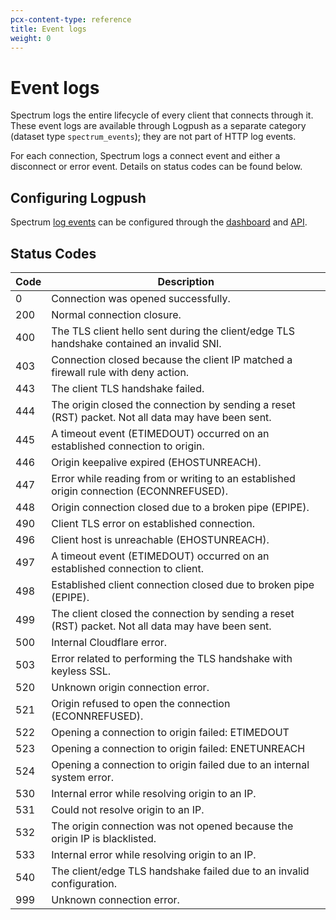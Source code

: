 ```yaml
---
pcx-content-type: reference
title: Event logs
weight: 0
---
```


# Event logs

Spectrum logs the entire lifecycle of every client that connects through it. These event logs are available through Logpush as a separate category (dataset type `spectrum_events`); they are not part of HTTP log events.

For each connection, Spectrum logs a connect event and either a disconnect or error event. Details on status codes can be found below.

## Configuring Logpush

Spectrum [log events](/logs/log-fields/) can be configured through the [dashboard](/logs/logpush/logpush-dashboard/) and [API](/logs/logpush/logpush-configuration-api/).

## Status Codes

<TableWrap>

| Code | Description |
| --- | -------- |
| 0	    | Connection was opened successfully. |
| 200   | Normal connection closure. |
| 400   | The TLS client hello sent during the client/edge TLS handshake contained an invalid SNI. |
| 403	| Connection closed because the client IP matched a firewall rule with deny action. |
| 443	| The client TLS handshake failed. |
| 444	| The origin closed the connection by sending a reset (RST) packet. Not all data may have been sent. |
| 445	| A timeout event (ETIMEDOUT) occurred on an established connection to origin.  |
| 446	| Origin keepalive expired (EHOSTUNREACH). |
| 447	| Error while reading from or writing to an established origin connection (ECONNREFUSED). |
| 448	| Origin connection closed due to a broken pipe (EPIPE). |
| 490	| Client TLS error on established connection. |
| 496	| Client host is unreachable (EHOSTUNREACH). |
| 497	| A timeout event (ETIMEDOUT) occurred on an established connection to client. |
| 498	| Established client connection closed due to broken pipe (EPIPE). |
| 499	| The client closed the connection by sending a reset (RST) packet. Not all data may have been sent. |
| 500	| Internal Cloudflare error. |
| 503	| Error related to performing the TLS handshake with keyless SSL. |
| 520	| Unknown origin connection error. |
| 521	| Origin refused to open the connection (ECONNREFUSED). |
| 522	| Opening a connection to origin failed: ETIMEDOUT |
| 523	| Opening a connection to origin failed: ENETUNREACH |
| 524	| Opening a connection to origin failed due to an internal system error. |
| 530	| Internal error while resolving origin to an IP. |
| 531	| Could not resolve origin to an IP. |
| 532	| The origin connection was not opened because the origin IP is blacklisted. |
| 533	| Internal error while resolving origin to an IP. |
| 540	| The client/edge TLS handshake failed due to an invalid configuration. |
| 999	| Unknown connection error. |

</TableWrap>
